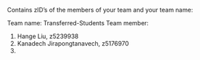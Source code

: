 Contains zID’s of the members of your team and your team name:

Team name: Transferred-Students
Team member: 

  1. Hange Liu, z5239938
  2. Kanadech Jirapongtanavech, z5176970
  3. 
